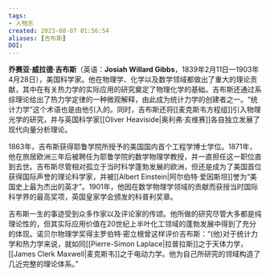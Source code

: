 ```yaml
---
tags: 
- 人物志
created: 2023-08-07 01:56:54
aliases: [吉布斯]
DOI: 
---
```


**乔赛亚·威拉德·吉布斯**（英语：**Josiah Willard Gibbs**，1839年2月11日—1903年4月28日），美国科学家。他在物理学、化学以及数学领域都做出了重大的理论贡献，其中在有关热力学的实际应用的研究奠定了物理化学的基础。吉布斯还通过系综理论给出了热力学定律的一种微观解释，由此成为统计力学的创建者之一。“统计力学”这个术语也是由他引入的。同时，吉布斯还将[[麦克斯韦方程组]]引入物理光学的研究，并与英国科学家[[Oliver Heaviside|奥利弗·亥维赛]]各自独立发展了现代向量分析理论。

1863年，吉布斯获得耶鲁学院所授予的美国国内首个工程学博士学位。1871年，他在旅居欧洲三年后被聘任为耶鲁学院的数学物理学教授，并一直担任这一职位直到去世。吉布斯尽管相对孤立于当时科学蓬勃发展的欧洲，但还是成为了美国首位获得国际声誉的理论科学家，并被[[Albert Einstein|阿尔伯特·爱因斯坦]]誉为“美国史上最为杰出的英才”。1901年，他因在数学物理学领域的贡献而获授当时国际科学界的最高奖项，英国皇家学会颁发的科普利奖章。

吉布斯一生的事迹受到众多作家以及评论家的传颂。他所做的研究尽管大多都是纯理论性的，但其实际应用价值在20世纪上半叶化工领域的蓬勃发展中得到了充分的体现。诺贝尔物理学奖得主罗伯特·密立根曾这样评价吉布斯：“(他)对于统计力学和热力学来说，就如同[[Pierre-Simon Laplace|拉普拉斯]]之于天体力学，[[James Clerk Maxwell|麦克斯韦]]之于电动力学。他为自己所研究的领域构造了几近完整的理论体系。”
